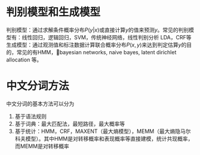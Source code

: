 # 判别模型和生成模型

判别模型：通过求解条件概率分布$P(y|x)$或直接计算$y$的值来预测$y$。常见的判别模型有：线性回归，逻辑回归，SVM，传统神经网络，线性判别分析 LDA，CRF等
生成模型：通过观测值和标注数据计算联合概率分布$P(x,y)$来达到判定估算$y$的目的，常见的有HMM，bayesian networks, naive bayes, latent dirichlet allocation 等。

# 中文分词方法
中文分词的基本方法可以分为
1. 基于语法规则
2. 基于词典：最大匹配法，最短路径，最大概率等
3. 基于统计：HMM，CRF，MAXENT（最大熵模型），MEMM（最大熵隐马尔科夫模型）。其中HMM是对转移概率和表现概率等直接建模，统计共现概率，而MEMM是对转移概率

